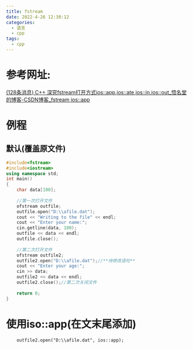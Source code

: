 ```yaml
---
title: fstream
date: 2022-4-26 12:30:12
categories:
  - 语言
  - cpp
tags:
  - cpp
---
```


# 参考网址:

[(128条消息) C++ 深究fstream打开方式ios::app,ios::ate,ios::in,ios::out_悟名堂的博客-CSDN博客_fstream ios::app](https://blog.csdn.net/weixin_42333471/article/details/88093789?ops_request_misc=%7B%22request%5Fid%22%3A%22165093885916782425191425%22%2C%22scm%22%3A%2220140713.130102334..%22%7D&request_id=165093885916782425191425&biz_id=0&utm_medium=distribute.pc_search_result.none-task-blog-2~all~sobaiduend~default-1-88093789.142^v9^control,157^v4^control&utm_term=+std%3A%3Aios%3A%3Aout+|+std%3A%3Aios%3A%3Aapp&spm=1018.2226.3001.4187)

# 例程

## 默认(覆盖原文件)

```c++
#include<fstream>
#include<iostream>
using namespace std;
int main()
{
	char data[100];
	
	//第一次打开文件
	ofstream outfile;
	outfile.open("D:\\afile.dat");
	cout << "Writing to the file" << endl;
	cout << "Enter your name:";
	cin.getline(data, 100);
	outfile << data << endl;
	outfile.close();
	
	//第二次打开文件
	ofstream outfile2;
	outfile2.open("D:\\afile.dat");//**待修改语句**
	cout << "Enter your age:";
	cin >> data;
	outfile2 << data << endl;
	outfile2.close();//第二次关闭文件
	
	return 0;
}
```

# 使用iso::app(在文末尾添加)

```
	outfile2.open("D:\\afile.dat", ios::app);
```


